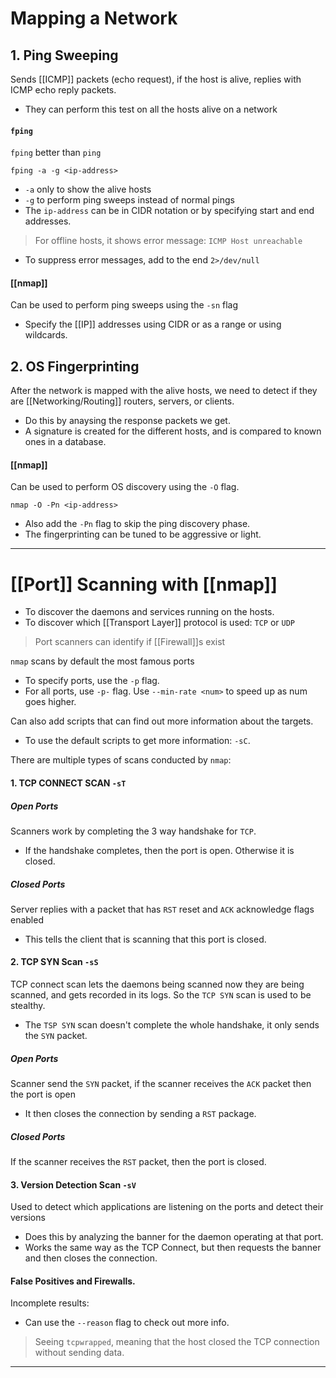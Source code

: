 
# Mapping a Network

## 1. Ping Sweeping

Sends [[ICMP]] packets (echo request), if the host is alive, replies with ICMP echo reply packets.
- They can perform this test on all the hosts alive on a network

#### `fping`

`fping` better than `ping`

```
fping -a -g <ip-address> 
```
- `-a` only to show the alive hosts
- `-g` to perform ping sweeps instead of normal pings
- The `ip-address` can be in CIDR notation or by specifying start and end addresses.

> For offline hosts, it shows error message: `ICMP Host unreachable`
- To suppress error messages, add to the end `2>/dev/null`

#### [[nmap]]

Can be used to perform ping sweeps using the `-sn` flag
- Specify the [[IP]] addresses using CIDR or as a range or using wildcards.

## 2. OS Fingerprinting

After the network is mapped with the alive hosts, we need to detect if they are [[Networking/Routing]] routers, servers, or clients.
- Do this by anaysing the response packets we get.
- A signature is created for the different hosts, and is compared to known ones in a database.

#### [[nmap]]

Can be used to perform OS discovery using the `-O` flag.
```
nmap -O -Pn <ip-address>
```
- Also add the `-Pn` flag to skip the ping discovery phase.
- The fingerprinting can be tuned to be aggressive or light.

---

# [[Port]] Scanning with [[nmap]]

- To discover the daemons and services running on the hosts.
- To discover which [[Transport Layer]] protocol is used: `TCP` or `UDP`

> Port scanners can identify if [[Firewall]]s exist

`nmap` scans by default the most famous ports
- To specify ports, use the `-p` flag.
- For all ports, use `-p-` flag. Use `--min-rate <num>` to speed up as num goes higher.

Can also add scripts that can find out more information about the targets.
- To use the default scripts to get more information: `-sC`.

There are multiple types of scans conducted by `nmap`: 

#### 1. TCP CONNECT SCAN `-sT`

##### Open Ports

Scanners work by completing the 3 way handshake for `TCP`.
- If the handshake completes, then the port is open. Otherwise it is closed.

##### Closed Ports 

Server replies with a packet that has `RST` reset and `ACK` acknowledge flags enabled
- This tells the client that is scanning that this port is closed.

#### 2. TCP SYN Scan `-sS`

TCP connect scan lets the daemons being scanned now they are being scanned, and gets recorded in its logs. So the `TCP SYN` scan is used to be stealthy.
- The `TSP SYN` scan doesn't complete the whole handshake, it only sends the `SYN` packet.

##### Open Ports

Scanner send the `SYN` packet, if the scanner receives the `ACK` packet then the port is open
- It then closes the connection by sending a `RST` package.

##### Closed Ports

If the scanner receives the `RST` packet, then the port is closed.

#### 3. Version Detection Scan `-sV`

Used to detect which applications are listening on the ports and detect their versions
- Does this by analyzing the banner for the daemon operating at that port.
- Works the same way as the TCP Connect, but then requests the banner and then closes the connection.

#### False Positives and Firewalls.

Incomplete results:
- Can use the `--reason` flag to check out more info.

> Seeing `tcpwrapped`, meaning that the host closed the TCP connection without sending data.

---

